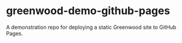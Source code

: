 # greenwood-demo-github-pages

A demonstration repo for deploying a static Greenwood site to GitHub Pages.